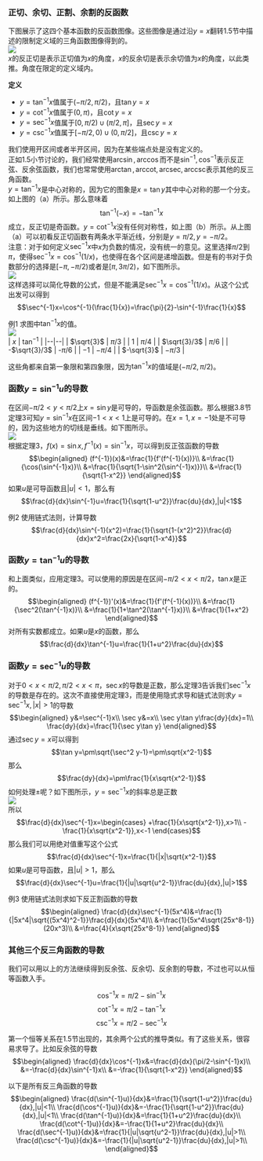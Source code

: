 ### 正切、余切、正割、余割的反函数
下图展示了这四个基本函数的反函数图像。这些图像是通过沿$y=x$翻转1.5节中描述的限制定义域的三角函数图像得到的。  
![](090.010.png)  
$x$的反正切是表示正切值为$x$的角度，$x$的反余切是表示余切值为$x$的角度，以此类推。角度在限定的定义域内。

**定义**
* $y=\tan^{-1}x$值属于$(-\pi/2,\pi/2)$，且$\tan y=x$
* $y=\cot^{-1}x$值属于$(0,\pi)$，且$\cot y=x$
* $y=\sec^{-1}x$值属于$[0,\pi/2)\cup(\pi/2,\pi]$，且$\sec y=x$
* $y=\csc^{-1}x$值属于$[-\pi/2,0)\cup(0,\pi/2]$，且$\csc y=x$

我们使用开区间或者半开区间，因为在某些端点处是没有定义的。  
正如1.5小节讨论的，我们经常使用$\arcsin,\arccos$而不是$\sin^{-1},\cos^{-1}$表示反正弦、反余弦函数，我们也常常使用$\arctan,\text{arccot},\text{arcsec},\text{arccsc}$表示其他的反三角函数。  
$y=\tan^{-1} x$是中心对称的，因为它的图象是$x=\tan y$其中中心对称的那一个分支。如上图的（a）所示。那么意味着
$$\tan^{-1}(-x)=-\tan^{-1}x$$
成立，反正切是奇函数。$y=\cot^{-1}x$没有任何对称性，如上图（b）所示。从上图（a）可以初看反正切函数有两条水平渐近线，分别是$y=\pi/2,y=-\pi/2$。  
注意：对于如何定义$\sec^{-1} x$中$x$为负数的情况，没有统一的意见。这里选择$\pi/2$到$\pi$，使得$\sec^{-1} x=\cos^{-1}(1/x)$，也使得在各个区间是递增函数。但是有的书对于负数部分的选择是$[-\pi,-\pi/2)$或者是$[\pi,3\pi/2)$，如下图所示。  
![](090.020.png)  
这样选择可以简化导数的公式，但是不能满足$\sec^{-1} x=\cos^{-1}(1/x)$。从这个公式出发可以得到
$$\sec^{-1}x=\cos^{-1}(\frac{1}{x})=\frac{\pi}{2}-\sin^{-1}\frac{1}{x}$$

例1 求图中$\tan^{-1}x$的值。  
![](090.030.png)  
| $x$ | $\tan^{-1}$ |
|--|--|
| $\sqrt{3}$ | $\pi/3$ |
| $1$ | $\pi/4$ |
| $\sqrt{3}/3$ | $\pi/6$ |
| -$\sqrt{3}/3$ | -$\pi/6$ |
| $-1$ | $-\pi/4$ |
| $-\sqrt{3}$ | $-\pi/3$ |

这些角都来自第一象限和第四象限，因为$\tan^{-1}x$的值域是$(-\pi/2,\pi/2)$。

### 函数$y=\sin^{-1}u$的导数
在区间$-\pi/2<y<\pi/2$上$x=\sin y$是可导的，导函数是余弦函数。那么根据3.8节定理3可知$y=\sin^{-1}x$在区间$-1<x<1$上是可导的。在$x=1,x=-1$处是不可导的，因为这些地方的切线是垂线。如下图所示。  
![](090.040.png)  
根据定理3，$f(x)=\sin x,f^{-1}(x)=\sin^{-1}x$，可以得到反正弦函数的导数
$$\begin{aligned}
(f^{-1})(x)&=\frac{1}{f'(f^{-1}(x))}\\
&=\frac{1}{\cos(\sin^{-1}x)}\\
&=\frac{1}{\sqrt{1-\sin^2(\sin^{-1}x)}}\\
&=\frac{1}{\sqrt{1-x^2}}
\end{aligned}$$
如果$u$是可导函数且$|u|<1$，那么有
$$\frac{d}{dx}\sin^{-1}u=\frac{1}{\sqrt{1-u^2}}\frac{du}{dx},|u|<1$$

例2 使用链式法则，计算导数
$$\frac{d}{dx}\sin^{-1}(x^2)=\frac{1}{\sqrt{1-(x^2)^2}}\frac{d}{dx}x^2=\frac{2x}{\sqrt{1-x^4}}$$

### 函数$y=\tan^{-1}u$的导数
和上面类似，应用定理3。可以使用的原因是在区间$-\pi/2<x<\pi/2$，$\tan x$是正的。
$$\begin{aligned}
(f^{-1})'(x)&=\frac{1}{f'(f^{-1}(x))}\\
&=\frac{1}{\sec^2(\tan^{-1}x)}\\
&=\frac{1}{1+\tan^2(\tan^{-1}x)}\\
&=\frac{1}{1+x^2}
\end{aligned}$$
对所有实数都成立。如果$u$是$x$的函数，那么
$$\frac{d}{dx}\tan^{-1}u=\frac{1}{1+u^2}\frac{du}{dx}$$

### 函数$y=\sec^{-1}u$的导数
对于$0<x<\pi/2,\pi/2<x<\pi$，$\sec x$的导数是正数，那么定理3告诉我们$\sec^{-1}x$的导数是存在的。这次不直接使用定理3，而是使用隐式求导和链式法则求$y=\sec^{-1}x,|x|>1$的导数
$$\begin{aligned}
y&=\sec^{-1}x\\
\sec y&=x\\
\sec y\tan y\frac{dy}{dx}=1\\
\frac{dy}{dx}=\frac{1}{\sec y\tan y}
\end{aligned}$$
通过$\sec y=x$可以得到
$$\tan y=\pm\sqrt{\sec^2 y-1}=\pm\sqrt{x^2-1}$$
那么
$$\frac{dy}{dx}=\pm\frac{1}{x\sqrt{x^2-1}}$$
如何处理$\pm$呢？如下图所示，$y=\sec^{-1}x$的斜率总是正数  
![](090.050.png)  
所以
$$\frac{d}{dx}\sec^{-1}x=\begin{cases}
+\frac{1}{x\sqrt{x^2-1}},x>1\\
-\frac{1}{x\sqrt{x^2-1}},x<-1
\end{cases}$$
那么我们可以用绝对值重写这个公式
$$\frac{d}{dx}\sec^{-1}x=\frac{1}{|x|\sqrt{x^2-1}}$$
如果$u$是可导函数，且$|u|>1$，那么
$$\frac{d}{dx}\sec^{-1}u=\frac{1}{|u|\sqrt{u^2-1}}\frac{du}{dx},|u|>1$$

例3 使用链式法则求如下反正割函数的导数
$$\begin{aligned}
\frac{d}{dx}\sec^{-1}(5x^4)&=\frac{1}{|5x^4|\sqrt{(5x^4)^2-1}}\frac{d}{dx}(5x^4)\\
&=\frac{1}{5x^4\sqrt{25x^8-1}}(20x^3)\\
&=\frac{4}{x\sqrt{25x^8-1}}
\end{aligned}$$

### 其他三个反三角函数的导数
我们可以用以上的方法继续得到反余弦、反余切、反余割的导数，不过也可以从恒等函数入手。

$$\cos^{-1}x=\pi/2-\sin^{-1}x$$
$$\cot^{-1}x=\pi/2-\tan^{-1}x$$
$$\csc^{-1}x=\pi/2-\sec^{-1}x$$

第一个恒等关系在1.5节出现的，其余两个公式的推导类似。有了这些关系，很容易求导了。比如反余弦的导数
$$\begin{aligned}
\frac{d}{dx}\cos^{-1}x&=\frac{d}{dx}(\pi/2-\sin^{-1}x)\\
&=-\frac{d}{dx}\sin^{-1}x\\
&=-\frac{1}{\sqrt{1-x^2}}
\end{aligned}$$

以下是所有反三角函数的导数
$$\begin{aligned}
\frac{d(\sin^{-1}u)}{dx}&=\frac{1}{\sqrt{1-u^2}}\frac{du}{dx},|u|<1\\
\frac{d(\cos^{-1}u)}{dx}&=-\frac{1}{\sqrt{1-u^2}}\frac{du}{dx},|u|<1\\
\frac{d(\tan^{-1}u)}{dx}&=\frac{1}{1+u^2}\frac{du}{dx}\\
\frac{d(\cot^{-1}u)}{dx}&=-\frac{1}{1+u^2}\frac{du}{dx}\\
\frac{d(\sec^{-1}u)}{dx}&=\frac{1}{|u|\sqrt{u^2-1}}\frac{du}{dx},|u|>1\\
\frac{d(\csc^{-1}u)}{dx}&=-\frac{1}{|u|\sqrt{u^2-1}}\frac{du}{dx},|u|>1\\
\end{aligned}$$
